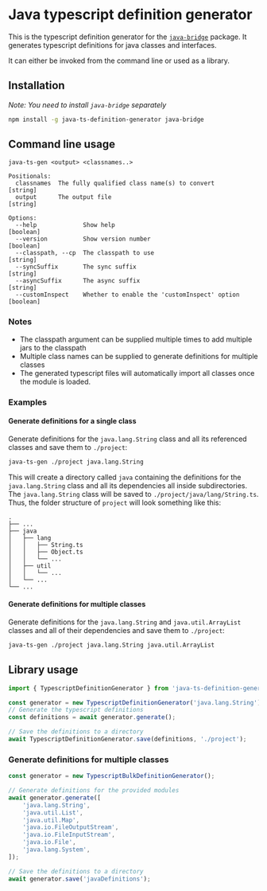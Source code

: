 # Java typescript definition generator

This is the typescript definition generator for the [`java-bridge`](https://github.com/MarkusJx/node-java-bridge) package.
It generates typescript definitions for java classes and interfaces.

It can either be invoked from the command line or used as a library.

## Installation

_Note: You need to install `java-bridge` separately_

```bash
npm install -g java-ts-definition-generator java-bridge
```

## Command line usage

```
java-ts-gen <output> <classnames..>

Positionals:
  classnames  The fully qualified class name(s) to convert              [string]
  output      The output file                                           [string]

Options:
  --help             Show help                                         [boolean]
  --version          Show version number                               [boolean]
  --classpath, --cp  The classpath to use                               [string]
  --syncSuffix       The sync suffix                                    [string]
  --asyncSuffix      The async suffix                                   [string]
  --customInspect    Whether to enable the 'customInspect' option      [boolean]
```

### Notes

-   The classpath argument can be supplied multiple times to add multiple jars to the classpath
-   Multiple class names can be supplied to generate definitions for multiple classes
-   The generated typescript files will automatically import all classes once the module is loaded.

### Examples

#### Generate definitions for a single class

Generate definitions for the `java.lang.String` class and all its referenced classes and save them to `./project`:

```bash
java-ts-gen ./project java.lang.String
```

This will create a directory called `java` containing the definitions for the `java.lang.String` class and all its
dependencies all inside subdirectories. The `java.lang.String` class will be saved to `./project/java/lang/String.ts`.
Thus, the folder structure of `project` will look something like this:

```
.
├── ...
├── java
│   ├── lang
│   │   ├── String.ts
│   │   ├── Object.ts
│   │   └── ...
│   ├── util
│   │   └── ...
│   └── ...
└── ...
```

#### Generate definitions for multiple classes

Generate definitions for the `java.lang.String` and `java.util.ArrayList` classes and all of their dependencies
and save them to `./project`:

```bash
java-ts-gen ./project java.lang.String java.util.ArrayList
```

## Library usage

```ts
import { TypescriptDefinitionGenerator } from 'java-ts-definition-generator';

const generator = new TypescriptDefinitionGenerator('java.lang.String');
// Generate the typescript definitions
const definitions = await generator.generate();

// Save the definitions to a directory
await TypescriptDefinitionGenerator.save(definitions, './project');
```

### Generate definitions for multiple classes

```ts
const generator = new TypescriptBulkDefinitionGenerator();

// Generate definitions for the provided modules
await generator.generate([
    'java.lang.String',
    'java.util.List',
    'java.util.Map',
    'java.io.FileOutputStream',
    'java.io.FileInputStream',
    'java.io.File',
    'java.lang.System',
]);

// Save the definitions to a directory
await generator.save('javaDefinitions');
```
